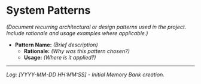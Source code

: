 # System Patterns

*(Document recurring architectural or design patterns used in the project. Include rationale and usage examples where applicable.)*

*   **Pattern Name:** *(Brief description)*
    *   **Rationale:** *(Why was this pattern chosen?)*
    *   **Usage:** *(Where is it applied?)*

---
*Log:*
*[YYYY-MM-DD HH:MM:SS] - Initial Memory Bank creation.*